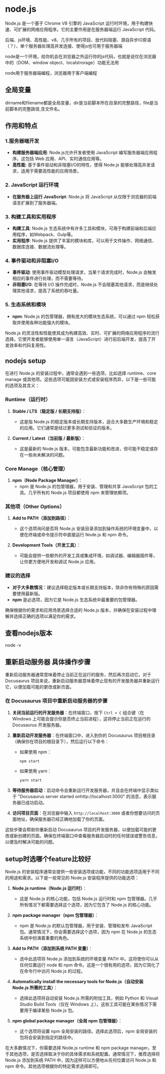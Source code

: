 # node.js

Node.js 是一个基于 Chrome V8 引擎的 JavaScript 运行时环境，用于构建快速、可扩展的网络应用程序。它的主要作用是在服务器端运行 JavaScript 代码。

后端、js环境、高性能、v8、几乎所有的项目、放代码阻塞、源自异步IO原语（？）、单个服务器处理高并发连接、使得js也可用于服务器端

node是一个环境，给你机会在浏览器之外运行你的js代码，也就是说仅在浏览器中的（DOM、window object、localstrorage）功能无法用

node用于服务器端编程，浏览器用于客户端编程

## 全局变量

dirname和filename都是全局变量，dir是当前脚本所在目录的完整路径，file是当前脚本的完整路径,含文件名。

## 作用和特点

### 1.服务器端开发

- **构建服务器端应用**: Node.js允许开发者使用 JavaScript 编写服务器端应用程序。这包括 Web 应用、API、实时通信应用等。
- **高性能**: 基于事件驱动和非阻塞I/O的特性，使得 Node.js 能够处理高并发请求，适用于需要高性能的应用场景。

### 2. JavaScript 运行环境

- **在服务器上运行 JavaScript**: Node.js 将 JavaScript 从仅限于浏览器的前端语言扩展到了服务器端。

### 3. 构建工具和实用程序

- **构建工具**: Node.js 生态系统中有许多工具和模块，可用于构建前端和后端应用程序，如Webpack、Gulp等。
- **实用程序**: Node.js 提供了丰富的模块和库，可以用于文件操作、网络通信、数据库连接、数据流处理等。

### 4. 事件驱动和非阻塞I/O

- **事件驱动**: 使用事件驱动模型处理请求，当某个请求完成时，Node.js 会触发相应的事件进行处理，而不需要等待。
- **非阻塞I/O**: 在等待 I/O 操作完成时，Node.js 不会阻塞其他请求，而是继续处理其他请求，提高了系统的吞吐量。

### 5. 生态系统和模块

- **npm**: Node.js 的包管理器，拥有庞大的模块生态系统，可以通过 npm 轻松获取并使用各种功能强大的模块。

Node.js 的灵活性和性能使其成为构建高效、实时、可扩展的网络应用程序的流行选择。它使开发者能够使用单一语言（JavaScript）进行前后端开发，提高了开发效率和代码复用性。

## nodejs setup

在进行 Node.js 的安装过程中，通常会遇到一些选项，比如选择 runtime、core manage 或其他项。这些选项可能因安装方式或安装程序而异，以下是一些可能的选项及其含义：

### Runtime（运行时）

1. **Stable / LTS（稳定版 / 长期支持版）**：
   - 这是指 Node.js 的稳定版本或长期支持版本，适合大多数生产环境和稳定的应用。它们通常是经过更多测试和验证的版本。

2. **Current / Latest（当前版 / 最新版）**：
   - 这是最新的 Node.js 版本，可能包含最新功能和改进，但可能不稳定或存在一些尚未解决的问题。

### Core Manage（核心管理）

1. **npm（Node Package Manager）**：
   - npm 是 Node.js 的包管理器，用于安装、管理和共享 JavaScript 包的工具。几乎所有的 Node.js 项目都使用 npm 来管理依赖项。

### 其他项（Other Options）

1. **Add to PATH（添加到路径）**：
   - 这个选项询问是否将 Node.js 安装目录添加到操作系统的环境变量中，以便在终端或命令提示符中直接运行 Node.js 和 npm 命令。

2. **Development Tools（开发工具）**：
   - 可能会提供一些额外的开发工具或集成环境，如调试器、编辑器插件等，让你更方便地开发和调试 Node.js 应用。

### 建议的选择

- **对于大多数情况**：建议选择稳定版本或长期支持版本，除非你有特殊的原因需要使用最新版。
- **npm** 是必选项，因为它是 Node.js 生态系统中最重要的包管理器。

确保根据你的需求和应用场景选择合适的 Node.js 版本，并确保在安装过程中理解并选择正确的选项以满足你的需求。

## 查看nodejs版本

node -v

## 重新启动服务器 具体操作步骤

重新启动服务器通常意味着停止当前正在运行的服务，然后再次启动它。对于 Docusaurus 项目来说，重新启动服务器意味着停止现有的开发服务器并重新运行它，以便加载可能的更改或新页面。

### 在 Docusaurus 项目中重新启动服务器的步骤

1. **关闭当前运行的开发服务器**：在终端窗口，按下 `Ctrl + C` 组合键（在 Windows 上可能会提示你是否终止当前进程），这将停止当前正在运行的 Docusaurus 开发服务器。

2. **重新启动开发服务器**：在终端窗口中，进入到你的 Docusaurus 项目根目录（确保你在项目的根目录下），然后运行以下命令：

   - 如果使用 npm：

     ```bash
     npm start
     ```

   - 如果使用 yarn：

     ```bash
     yarn start
     ```

3. **等待服务器启动**：启动命令会重新运行开发服务器，并且会在终端中显示类似于 "Docusaurus server started onhttp://localhost:3000" 的消息，表示服务器已成功启动。

4. **访问项目页面**：在浏览器中输入 `http://localhost:3000` 或者你想要访问的页面地址，确保服务器已经正确地加载了你的页面。

这些步骤会帮助你重新启动 Docusaurus 项目的开发服务器，以便加载可能的更改或新创建的页面。确保在终端窗口中查看服务器启动时的任何错误或警告信息，以便及时解决可能的问题。

## setup时选哪个feature比较好

Node.js 的安装程序通常会提供一些安装选项或功能，不同的功能选项适用于不同的用途和需求。以下是一些常见的 Node.js 安装程序提供的功能选项：

1. **Node.js runtime（Node.js 运行时）**：
   - 这是 Node.js 的核心功能，包括 Node.js 运行时和 npm 包管理器。几乎所有情况下都需要选择这个选项，因为它包含了 Node.js 的核心功能。

2. **npm package manager（npm 包管理器）**：
   - npm 是 Node.js 的默认包管理器，用于安装、管理和发布 JavaScript 包。通常情况下，你会需要选择这个选项，因为 npm 在 Node.js 的生态系统中扮演着重要的角色。

3. **Add to PATH（添加到系统 PATH 变量）**：
   - 选中此选项将 Node.js 添加到系统的环境变量 PATH 中。这将使你可以从任何位置运行 node 和 npm 命令。这是一个很有用的选项，因为它简化了在命令行中访问 Node.js 的过程。

4. **Automatically install the necessary tools for Node.js（自动安装 Node.js 所需的工具）**：
   - 选择此选项将自动安装 Node.js 所需的附加工具，例如 Python 和 Visual Studio Build Tools（仅在 Windows 上）。这些工具可能在某些情况下需要用于编译某些 Node.js 包。

5. **npm global package manager（全局 npm 包管理器）**：
   - 这个选项将设置 npm 全局安装的路径。选择此选项后，npm 全局安装的包将会安装到指定的路径中。

在大多数情况下，你需要选择 Node.js runtime 和 npm package manager。至于其他选项，是否选择取决于你的具体需求和系统配置。通常情况下，推荐选择将 Node.js 添加到系统 PATH 中，因为这样可以方便地从任何位置访问 Node.js 和 npm 命令。其他选项根据你的特定需求选择即可。

